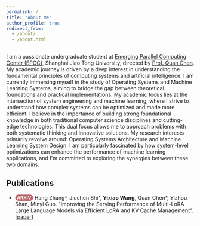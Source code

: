 ```yaml
---
permalink: /
title: "About Me"
author_profile: true
redirect_from: 
  - /about/
  - /about.html
---
```

<style> .pubtitle{ background: #BD666D; color: white; font-size: 12px; padding: 1px 5px 1px 5px; border-radius: 15px; float: left; font-weight: bold; } .font-bold{ font-weight:bold; } </style>

I am a passionate undergraduate student at [Emerging Parallel Computing Center (EPCC)](http://epcc.sjtu.edu.cn), Shanghai Jiao Tong University, directed by [Prof. Quan Chen](https://www.cs.sjtu.edu.cn/~chen-quan/index_EN.html). My academic journey is driven by a deep interest in understanding the fundamental principles of computing systems and artificial intelligence. I am currently immersing myself in the study of Operating Systems and Machine Learning Systems, aiming to bridge the gap between theoretical foundations and practical implementations. My academic focus lies at the intersection of system engineering and machine learning, where I strive to understand how complex systems can be optimized and made more efficient. I believe in the importance of building strong foundational knowledge in both traditional computer science disciplines and cutting-edge technologies. This dual focus allows me to approach problems with both systematic thinking and innovative solutions. My research interests primarily revolve around: Operating Systems Architecture and Machine Learning System Design. I am particularly fascinated by how system-level optimizations can enhance the performance of machine learning applications, and I'm committed to exploring the synergies between these two domains.

## Publications
<ul>
<li><div class="pubtitle">ARXIV</div> &nbsp;Hang Zhang^, Jiuchen Shi^, <span class="font-bold">Yixiao Wang</span>, Quan Chen*, Yizhou Shan, Minyi Guo. "Improving the Serving Performance of Multi-LoRA Large Language Models via Efficient LoRA and KV Cache Management". <a href="https://arxiv.org/abs/2505.03756">[paper]</a></li>
</ul>
